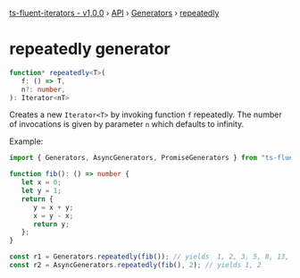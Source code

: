 [ts-fluent-iterators - v1,0,0](../../README.md) › [API](../index.md) ›
[Generators](../index.md#generators) › [repeatedly](repeatedly.md)

# repeatedly generator
```typescript
function* repeatedly<T>(
   f: () => T,
   n?: number, 
): Iterator<nT>
```

Creates a new `Iterator<T>` by invoking function `f` repeatedly.
The number of invocations is given by parameter `n` which defaults to infinity.


Example:
```typescript
import { Generators, AsyncGenerators, PromiseGenerators } from "ts-fluent-iterators";

function fib(): () => number {
   let x = 0;
   let y = 1;
   return { 
      y = x + y;
      x = y - x;
      return y;
   };
}

const r1 = Generators.repeatedly(fib()); // yields  1, 2, 3, 5, 8, 13, ...
const r2 = AsyncGenerators.repeatedly(fib(), 2); // yields 1, 2
```

